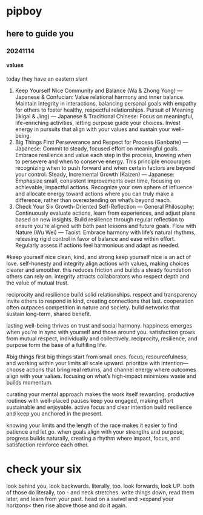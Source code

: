 # pipboy
## here to guide you 
### 20241114
#### values
today they have an eastern slant
1. Keep Yourself Nice
Community and Balance (Wa & Zhong Yong) — Japanese & Confucian: Value relational harmony and inner balance. Maintain integrity in interactions, balancing personal goals with empathy for others to foster healthy, respectful relationships.
Pursuit of Meaning (Ikigai & Jing) — Japanese & Traditional Chinese: Focus on meaningful, life-enriching activities, letting purpose guide your choices. Invest energy in pursuits that align with your values and sustain your well-being.
2. Big Things First
Perseverance and Respect for Process (Ganbatte) — Japanese: Commit to steady, focused effort on meaningful goals. Embrace resilience and value each step in the process, knowing when to persevere and when to conserve energy. This principle encourages recognizing when to push forward and when certain factors are beyond your control.
Steady, Incremental Growth (Kaizen) — Japanese: Emphasize small, consistent improvements over time, focusing on achievable, impactful actions. Recognize your own sphere of influence and allocate energy toward actions where you can truly make a difference, rather than overextending on what’s beyond reach.
3. Check Your Six
Growth-Oriented Self-Reflection — General Philosophy: Continuously evaluate actions, learn from experiences, and adjust plans based on new insights. Build resilience through regular reflection to ensure you’re aligned with both past lessons and future goals.
Flow with Nature (Wu Wei) — Taoist: Embrace harmony with life’s natural rhythms, releasing rigid control in favor of balance and ease within effort. Regularly assess if actions feel harmonious and adapt as needed.

#keep yourself nice
clean, kind, and strong
keep yourself nice is an act of love. self-honesty and integrity align actions with values, making choices clearer and smoother. this reduces friction and builds a steady foundation others can rely on. integrity attracts collaborators who respect depth and the value of mutual trust.

reciprocity and resilience build solid relationships. respect and transparency invite others to respond in kind, creating connections that last. cooperation often outpaces competition in nature and society. build networks that sustain long-term, shared benefit.

lasting well-being thrives on trust and social harmony. happiness emerges when you’re in sync with yourself and those around you. satisfaction grows from mutual respect, individually and collectively. reciprocity, resilience, and purpose form the base of a fulfilling life.

#big things first
big things start from small ones. focus, resourcefulness, and working within your limits all scale upward. prioritize with intention—choose actions that bring real returns, and channel energy where outcomes align with your values. focusing on what’s high-impact minimizes waste and builds momentum.

curating your mental approach makes the work itself rewarding. productive routines with well-placed pauses keep you engaged, making effort sustainable and enjoyable. active focus and clear intention build resilience and keep you anchored in the present.

knowing your limits and the length of the race makes it easier to find patience and let go. when goals align with your strengths and purpose, progress builds naturally, creating a rhythm where impact, focus, and satisfaction reinforce each other.

# check your six
look behind you, look backwards.  literally, too.  look forwards, look UP.  both of those do literally, too - and neck stretches. write things down, read them later, and learn from your past.  head on a swivel and >expand your horizons< then rise above those and do it again.